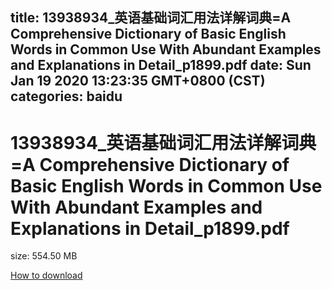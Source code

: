 
title: 13938934_英语基础词汇用法详解词典=A Comprehensive Dictionary of Basic English Words in Common Use With Abundant Examples and Explanations in Detail_p1899.pdf
date: Sun Jan 19 2020 13:23:35 GMT+0800 (CST)    
categories: baidu
---

# 13938934_英语基础词汇用法详解词典=A Comprehensive Dictionary of Basic English Words in Common Use With Abundant Examples and Explanations in Detail_p1899.pdf
size: 554.50 MB
 
 

[How to download](https://bpcam.bemobtrk.com/go/2ceec3aa-1ca2-46d6-b9ff-aaa5c184517c?jno=166)